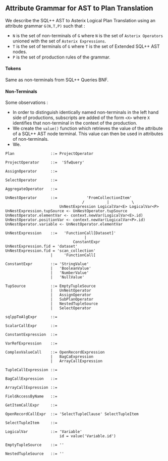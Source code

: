 ## Attribute Grammar for AST to Plan Translation

We describe the SQL++ AST to Asterix Logical Plan Translation using an attribute grammar `G(N,T,P)` such that :

 - `N` is the set of non-terminals of `G` where `N` is the set of `Asterix Operators` unioned with the set of  `Asterix Expressions`.
 - `T` is the set of terminals of `G` where `T` is the set of Extended SQL++ AST nodes. 
 - `P` is the set of production rules of the grammar.

#### Tokens

Same as non-terminals from SQL++ Queries BNF. 

#### Non-Terminals

Some observations :
 - In order to distinguish identically named non-terminals in the left hand side of productions, subscripts are added of the form `<X>` where `X` identifies that non-terminal in the context of the production.
 - We create the `value()` function which retrieves the value of the attribute of a SQL++ AST node terminal. This value can then be used in attributes of non-terminals.
 - We.

```
Plan                ::= ProjectOperator

ProjectOperator     ::=  'SfwQuery' 

AssignOperator      ::=

SelectOperator      ::=

AggregateOperator   ::=

UnNestOperator      ::=             'FromCollectionItem'
                                  /          |          \
                        UnNestExpression LogicalVar<E> LogicalVar<P>
UnNestExpression.tupSource <- UnNestOperator.tupSource
UnNestOperator.elementVar <- context.newVar(LogicalVar<E>.id)
UnNestOperator.positionVar <- context.newVar(LogicalVar<P>.id)
UnNestOperator.variable <- UnNestOperator.elementVar

UnNestExpression    ::=   'FunctionCall[Dataset]'
                                   |
                              ConstantExpr
UnNestExpression.fid = 'dataset'
UnNestExpression.fid = 'scan_collection'
                    |     'FunctionCall[

ConstantExpr        ::= 'StringValue'
                    |   'BooleanValue'
                    |   'NumberValue'
                    |   'NullValue'

TupSource           ::= EmptyTupleSource
                    |   UnNestOperator
                    |   AssignOperator
                    |   SubPlanOperator
                    |   NestedTupleSource
                    |   SelectOperator
                    
sqlppToAlgExpr      ::=                     

ScalarCallExpr      ::=

ConstantExpression  ::=

VarRefExpression    ::=

ComplexValueCall    ::= OpenRecordExpression
                    |   BagCaExpression
                    |   ArrayCallExpression 

TupleCallExpression ::= 

BagCallExpression   ::=

ArrayCallExpression ::= 

FieldAccessByName   ::=

GetItemCallExpr     ::=

OpenRecordCallExpr  ::= 'SelectTupleClause' SelectTupleItem

SelectTupleItem     ::= 

LogicalVar          ::= 'Variable' 
                        id = value('Variable.id')

EmptyTupleSource    ::= ''

NestedTupleSource   ::= ''

```